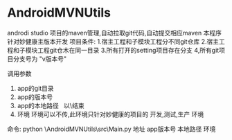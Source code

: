 # AndroidMVNUtils
androdi studio 项目的maven管理,自动拉取git代码,自动提交相应maven
本程序针对妙健康主版本开发
项目条件:
1.宿主工程和子模块工程分不同git仓库
2.宿主工程和子模块工程git仓木在同一目录
3.所有打开的setting项目存在分支
4,所有git项目分支号为 "v版本号"


调用参数
1. app的git目录
2. app的版本号
3. app的本地路径
   以\结束
4. 环境 
   环境可以不传,此环境只针对妙健康的项目的 开发,测试,生产 环境
   
   
   
命令:  python \AndroidMVNUtils\src\Main.py 地址 app版本号 本地路径 环境
